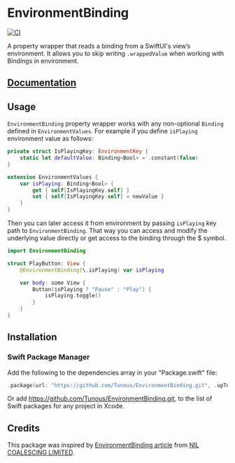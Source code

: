 # EnvironmentBinding

[![CI](https://github.com/Tunous/EnvironmentBinding/actions/workflows/main.yml/badge.svg)](https://github.com/Tunous/EnvironmentBinding/actions/workflows/main.yml)

A property wrapper that reads a binding from a SwiftUI's view’s environment. It allows you to skip writing `.wrappedValue` when working with Bindings in environment.

## [**Documentation**](https://tunous.github.io/EnvironmentBinding/documentation/environmentbinding/)

## Usage

`EnvironmentBinding` property wrapper works with any non-optional `Binding` defined in `EnvironmentValues`.
For example if you define `isPlaying` environment value as follows:

```swift
private struct IsPlayingKey: EnvironmentKey {
    static let defaultValue: Binding<Bool> = .constant(false)
}

extension EnvironmentValues {
    var isPlaying: Binding<Bool> {
        get { self[IsPlayingKey.self] }
        set { self[IsPlayingKey.self] = newValue }
    }
}
```

Then you can later access it from environment by passing `isPlaying` key path to `EnvironmentBinding`. That way you can access and modify the underlying value directly or get access to the binding through the $ symbol.

```swift
import EnvironmentBinding

struct PlayButton: View {
    @EnvironmentBinding(\.isPlaying) var isPlaying

    var body: some View {
        Button(isPlaying ? "Pause" : "Play") {
            isPlaying.toggle()
        }
    }
}
```


## Installation

### Swift Package Manager

Add the following to the dependencies array in your "Package.swift" file:

```swift
.package(url: "https://github.com/Tunous/EnvironmentBinding.git", .upToNextMajor(from: "1.0.0"))
```

Or add https://github.com/Tunous/EnvironmentBinding.git, to the list of Swift packages for any project in Xcode.

## Credits

This package was inspired by [EnvironmentBinding article](https://lostmoa.com/blog/EnvironmentBinding/) from [NIL COALESCING LIMITED](https://nilcoalescing.com/about/).
